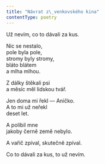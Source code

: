```yaml
---
title: "Návrat z\_venkovského kina"
contentType: poetry
---
```


Už nevím, co to dávali za kus.

Nic se nestalo,  
pole byla pole,  
stromy byly stromy,  
bláto blátem  
a mlha mlhou.

Z dálky štěkali psi  
a měsíc měl lidskou tvář.

Jen doma mi řekl — Aničko.  
A to mi už neřekl  
deset let.

A políbil mne  
jakoby černě země nebylo.

A vařič zpíval, skutečně zpíval.

Co to dávali za kus, to už nevím.
